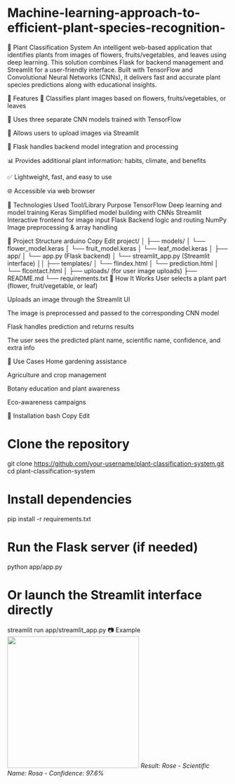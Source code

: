 # Machine-learning-approach-to-efficient-plant-species-recognition-
🌿 Plant Classification System
An intelligent web-based application that identifies plants from images of flowers, fruits/vegetables, and leaves using deep learning. This solution combines Flask for backend management and Streamlit for a user-friendly interface. Built with TensorFlow and Convolutional Neural Networks (CNNs), it delivers fast and accurate plant species predictions along with educational insights.

🚀 Features
🌸 Classifies plant images based on flowers, fruits/vegetables, or leaves

🤖 Uses three separate CNN models trained with TensorFlow

📁 Allows users to upload images via Streamlit

🔁 Flask handles backend model integration and processing

📊 Provides additional plant information: habits, climate, and benefits

✅ Lightweight, fast, and easy to use

🌐 Accessible via web browser

🧠 Technologies Used
Tool/Library	Purpose
TensorFlow	Deep learning and model training
Keras	Simplified model building with CNNs
Streamlit	Interactive frontend for image input
Flask	Backend logic and routing
NumPy	Image preprocessing & array handling

📁 Project Structure
arduino
Copy
Edit
project/
│
├── models/
│   └── flower_model.keras
│   └── fruit_model.keras
│   └── leaf_model.keras
│
├── app/
│   └── app.py (Flask backend)
│   └── streamlit_app.py (Streamlit interface)
││
├── templates/
│   └── flindex.html
│   └── prediction.html
│   └── flcontact.html
│
├── uploads/ (for user image uploads)
├── README.md
└── requirements.txt
🧪 How It Works
User selects a plant part (flower, fruit/vegetable, or leaf)

Uploads an image through the Streamlit UI

The image is preprocessed and passed to the corresponding CNN model

Flask handles prediction and returns results

The user sees the predicted plant name, scientific name, confidence, and extra info

🌱 Use Cases
Home gardening assistance

Agriculture and crop management

Botany education and plant awareness

Eco-awareness campaigns

🔧 Installation
bash
Copy
Edit
# Clone the repository
git clone https://github.com/your-username/plant-classification-system.git
cd plant-classification-system

# Install dependencies
pip install -r requirements.txt

# Run the Flask server (if needed)
python app/app.py

# Or launch the Streamlit interface directly
streamlit run app/streamlit_app.py
📷 Example
<img src="demo/sample_upload.png" width="300"> _Result: Rose - Scientific Name: Rosa - Confidence: 97.6%_
